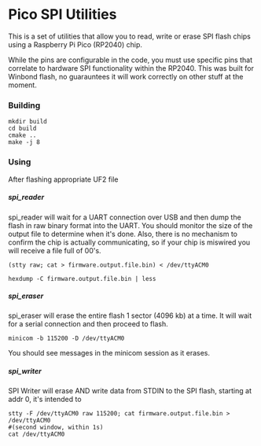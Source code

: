 # Pico SPI Utilities

This is a set of utilities that allow you to read, write or erase SPI flash chips using a Raspberry Pi Pico (RP2040) chip.

While the pins are configurable in the code, you must use specific pins that correlate to hardware SPI functionality within the RP2040. This was built for Winbond flash, no guarauntees it will work correctly on other stuff at the moment.


### Building

```
mkdir build
cd build
cmake ..
make -j 8
```




### Using
After flashing appropriate UF2 file


##### spi_reader
spi_reader will wait for a UART connection over USB and then dump the flash in raw binary format into the UART. You should monitor the size of the output file to determine when it's done. Also, there is no mechanism to confirm the chip is actually communicating, so if your chip is miswired you will receive a file full of 00's.

```
(stty raw; cat > firmware.output.file.bin) < /dev/ttyACM0
```

```
hexdump -C firmware.output.file.bin | less
```

##### spi_eraser
spi_eraser will erase the entire flash 1 sector (4096 kb) at a time. It will wait for a serial connection and then proceed to flash.


```
minicom -b 115200 -D /dev/ttyACM0
```
You should see messages in the minicom session as it erases.


##### spi_writer

SPI Writer will erase AND write data from STDIN to the SPI flash, starting at addr 0, it's intended to


```
stty -F /dev/ttyACM0 raw 115200; cat firmware.output.file.bin > /dev/ttyACM0
#(second window, within 1s)
cat /dev/ttyACM0
```
